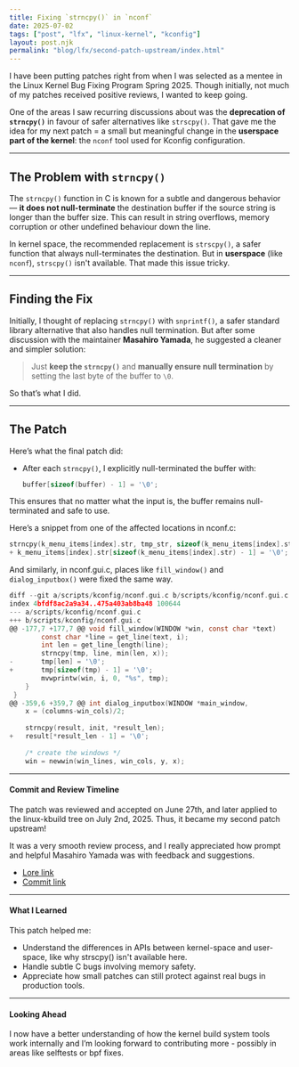 ```yaml
---
title: Fixing `strncpy()` in `nconf`
date: 2025-07-02
tags: ["post", "lfx", "linux-kernel", "kconfig"]
layout: post.njk
permalink: "blog/lfx/second-patch-upstream/index.html"
---
```


I have been putting patches right from when I was selected as a mentee in the Linux Kernel Bug Fixing Program Spring 2025. Though initially, not much of my patches received positive reviews, I wanted to keep going. 

One of the areas I saw recurring discussions about was the **deprecation of `strncpy()`** in favour of safer alternatives like `strscpy()`. That gave me the idea for my next patch = a small but meaningful change in the **userspace part of the kernel**: the `nconf` tool used for Kconfig configuration.

---

## The Problem with `strncpy()`

The `strncpy()` function in C is known for a subtle and dangerous behavior — **it does not null-terminate** the destination buffer if the source string is longer than the buffer size. This can result in string overflows, memory corruption or other undefined behaviour down the line.

In kernel space, the recommended replacement is `strscpy()`, a safer function that always null-terminates the destination. But in **userspace** (like `nconf`), `strscpy()` isn't available. That made this issue tricky.

---

## Finding the Fix

Initially, I thought of replacing `strncpy()` with `snprintf()`, a safer standard library alternative that also handles null termination. But after some discussion with the maintainer **Masahiro Yamada**, he suggested a cleaner and simpler solution:

> Just **keep the `strncpy()`** and **manually ensure null termination** by setting the last byte of the buffer to `\0`.

So that’s what I did.

---

## The Patch

Here’s what the final patch did:
- After each `strncpy()`, I explicitly null-terminated the buffer with:  
  ```c
  buffer[sizeof(buffer) - 1] = '\0';
This ensures that no matter what the input is, the buffer remains null-terminated and safe to use.

Here’s a snippet from one of the affected locations in nconf.c:
```c
strncpy(k_menu_items[index].str, tmp_str, sizeof(k_menu_items[index].str));
+ k_menu_items[index].str[sizeof(k_menu_items[index].str) - 1] = '\0';
```
And similarly, in nconf.gui.c, places like `fill_window()` and `dialog_inputbox()` were fixed the same way.

```c
diff --git a/scripts/kconfig/nconf.gui.c b/scripts/kconfig/nconf.gui.c
index 4bfdf8ac2a9a34..475a403ab8ba48 100644
--- a/scripts/kconfig/nconf.gui.c
+++ b/scripts/kconfig/nconf.gui.c
@@ -177,7 +177,7 @@ void fill_window(WINDOW *win, const char *text)
 		const char *line = get_line(text, i);
 		int len = get_line_length(line);
 		strncpy(tmp, line, min(len, x));
-		tmp[len] = '\0';
+		tmp[sizeof(tmp) - 1] = '\0';
 		mvwprintw(win, i, 0, "%s", tmp);
 	}
 }
@@ -359,6 +359,7 @@ int dialog_inputbox(WINDOW *main_window,
 	x = (columns-win_cols)/2;
 
 	strncpy(result, init, *result_len);
+	result[*result_len - 1] = '\0';
 
 	/* create the windows */
 	win = newwin(win_lines, win_cols, y, x);
```

---

#### Commit and Review Timeline
The patch was reviewed and accepted on June 27th, and later applied to the linux-kbuild tree on July 2nd, 2025. Thus, it became my second patch upstream!

It was a very smooth review process, and I really appreciated how prompt and helpful Masahiro Yamada was with feedback and suggestions.

- [Lore link](https://lore.kernel.org/linux-kbuild/CAK7LNASxXXVywppjM=aqc4_TohmZnt8PHrc9HVhcZNETwONxUA@mail.gmail.com/T/#)
- [Commit link](https://git.kernel.org/pub/scm/linux/kernel/git/next/linux-next.git/commit/?id=1b92b18ec419cac4bb57e405ac1f571e0943a950)

---

#### What I Learned
This patch helped me:
- Understand the differences in APIs between kernel-space and user-space, like why strscpy() isn't available here.
- Handle subtle C bugs involving memory safety.
- Appreciate how small patches can still protect against real bugs in production tools.

---

#### Looking Ahead
I now have a better understanding of how the kernel build system tools work internally and I’m looking forward to contributing more - possibly in areas like selftests or bpf fixes.